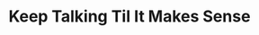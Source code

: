 ---
layout: interior
title: Keep Talking Til It Makes Sense
speaker: Kaela Prall-Moore
permalink: kaela-prall-moore
image: img/20170713/kaelaMoore.jpg
event: 20170713
video: m_aQ5mPWvs8
favorite: Wichita is a hungry city--we want to grow and learn and be a place where people thrive. Also, food trucks.
about: Kaela is a writer, editor, sometimes speaker who likes to tell stories--sometimes true ones, sometimes not. When she's not working at WSU's Community Engagement Institute, she's either on an adventure with her daughter or writing. Both of these activities involve answering questions like "Do spiders have jobs?" and "Why can't we eat cars?" along with obscene amounts of caffeine.
twitter: kaelamoore
facebook: 
instagram: 
linkedin: kaelamoore
google: 
website: WereAllHer.com
email: 
telephone: 
---